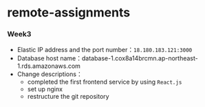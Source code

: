 # remote-assignments
### Week3
- Elastic IP address and the port number：`18.180.183.121:3000`
- Database host name：database-1.cox8a14brcmn.ap-northeast-1.rds.amazonaws.com
- Change descriptions：
  - completed the first frontend service by using `React.js`
  - set up nginx
  - restructure the git repository
